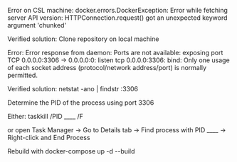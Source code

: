 Error on CSL machine:
    docker.errors.DockerException: Error while fetching server API version: HTTPConnection.request() got an unexpected keyword argument 'chunked'

Verified solution:
    Clone repository on local machine

Error:
    Error response from daemon: Ports are not available: exposing port TCP 0.0.0.0:3306 -> 0.0.0.0:0: listen tcp 0.0.0.0:3306: bind: Only one usage of each socket address (protocol/network address/port) is normally permitted.

Verified solution:
    netstat -ano | findstr :3306

Determine the PID of the process using port 3306

Either:
    taskkill /PID ____ /F

or open Task Manager -> Go to Details tab -> Find process with PID ____ -> Right-click and End Process

Rebuild with
    docker-compose up -d --build
